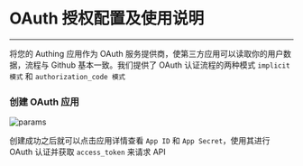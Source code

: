# OAuth 授权配置及使用说明

----------

将您的 Authing 应用作为 OAuth 服务提供商，使第三方应用可以读取你的用户数据，流程与 Github 基本一致。我们提供了 OAuth 认证流程的两种模式 `implicit 模式` 和 `authorization_code 模式`
### 创建 OAuth 应用

![params][1]

创建成功之后就可以点击应用详情查看 `App ID` 和 `App Secret`，使用其进行 OAuth 认证并获取 `access_token` 来请求 API

  [1]: https://usercontents.authing.cn/docs/oauth/new_oauth.jpg
